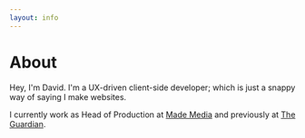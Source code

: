 ```yaml
---
layout: info
---
```


# About

Hey, I'm David. I'm a UX-driven client-side developer; which is just a snappy way of saying I make websites.

I currently work as Head of Production at [Made Media](https://made.meda/) and previously at [The Guardian](http://developers.theguardian.com/).
